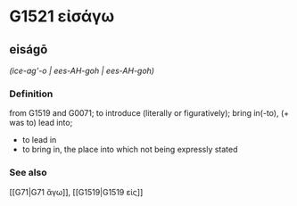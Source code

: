 # G1521 εἰσάγω

## eiságō

_(ice-ag'-o | ees-AH-goh | ees-AH-goh)_

### Definition

from G1519 and G0071; to introduce (literally or figuratively); bring in(-to), (+ was to) lead into; 

- to lead in
- to bring in, the place into which not being expressly stated

### See also

[[G71|G71 ἄγω]], [[G1519|G1519 εἰς]]
